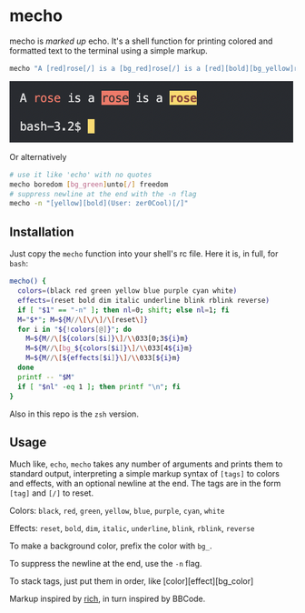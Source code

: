 # mecho

mecho is _marked up_ echo. It's a shell function for printing colored and 
formatted text to the terminal using a simple markup.

```bash
mecho "A [red]rose[/] is a [bg_red]rose[/] is a [red][bold][bg_yellow]rose[/]"
```
![screenshot](https://raw.githubusercontent.com/SinaKhalili/mecho/main/screenshot.png)

Or alternatively
```bash
# use it like 'echo' with no quotes
mecho boredom [bg_green]unto[/] freedom
# suppress newline at the end with the -n flag
mecho -n "[yellow][bold](User: zer0Cool)[/]"
```

## Installation

Just copy the `mecho` function into your shell's rc file.
Here it is, in full, for `bash`:

```bash
mecho() {
  colors=(black red green yellow blue purple cyan white)
  effects=(reset bold dim italic underline blink rblink reverse)
  if [ "$1" == "-n" ]; then nl=0; shift; else nl=1; fi
  M="$*"; M=${M//\[\/\]/\[reset\]}
  for i in "${!colors[@]}"; do
    M=${M//\[${colors[$i]}\]/\\033[0;3${i}m}
    M=${M//\[bg_${colors[$i]}\]/\\033[4${i}m}
    M=${M//\[${effects[$i]}\]/\\033[${i}m}
  done
  printf -- "$M"
  if [ "$nl" -eq 1 ]; then printf "\n"; fi
}
```

Also in this repo is the `zsh` version.

## Usage

Much like, `echo`, `mecho` takes any number of arguments and prints them to 
standard output, interpreting a simple markup syntax of `[tags]` to colors and effects, with an optional newline at the end. 
The tags are in the form `[tag]` and `[/]` to reset.

Colors: `black`, `red`, `green`, `yellow`, `blue`, `purple`, `cyan`, `white`

Effects: `reset`, `bold`, `dim`, `italic`, `underline`, `blink`, `rblink`, `reverse`

To make a background color, prefix the color with `bg_`.

To suppress the newline at the end, use the `-n` flag.

To stack tags, just put them in order, like [color][effect][bg_color]

Markup inspired by [rich](https://github.com/willmcgugan/rich), in turn inspired by BBCode.